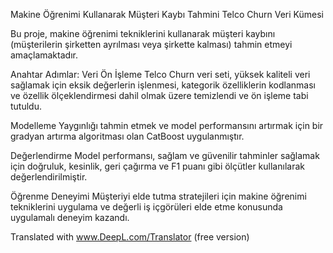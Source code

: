 Makine Öğrenimi Kullanarak Müşteri Kaybı Tahmini
Telco Churn Veri Kümesi

Bu proje, makine öğrenimi tekniklerini kullanarak müşteri kaybını (müşterilerin şirketten ayrılması veya şirkette kalması) tahmin etmeyi amaçlamaktadır.

Anahtar Adımlar:
Veri Ön İşleme
Telco Churn veri seti, yüksek kaliteli veri sağlamak için eksik değerlerin işlenmesi, kategorik özelliklerin kodlanması ve özellik ölçeklendirmesi dahil olmak üzere temizlendi ve ön işleme tabi tutuldu.

Modelleme
Yaygınlığı tahmin etmek ve model performansını artırmak için bir gradyan artırma algoritması olan CatBoost uygulanmıştır.

Değerlendirme
Model performansı, sağlam ve güvenilir tahminler sağlamak için doğruluk, kesinlik, geri çağırma ve F1 puanı gibi ölçütler kullanılarak değerlendirilmiştir.

Öğrenme Deneyimi
Müşteriyi elde tutma stratejileri için makine öğrenimi tekniklerini uygulama ve değerli iş içgörüleri elde etme konusunda uygulamalı deneyim kazandı.


Translated with www.DeepL.com/Translator (free version)
